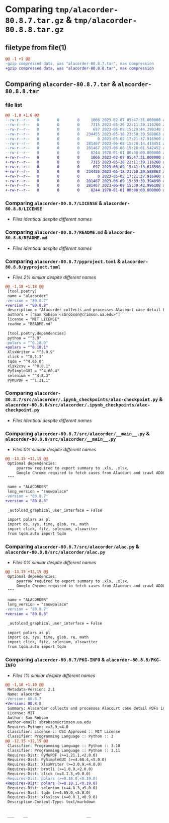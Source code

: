 # Comparing `tmp/alacorder-80.8.7.tar.gz` & `tmp/alacorder-80.8.8.tar.gz`

## filetype from file(1)

```diff
@@ -1 +1 @@
-gzip compressed data, was "alacorder-80.8.7.tar", max compression
+gzip compressed data, was "alacorder-80.8.8.tar", max compression
```

## Comparing `alacorder-80.8.7.tar` & `alacorder-80.8.8.tar`

### file list

```diff
@@ -1,8 +1,8 @@
--rw-r--r--   0        0        0     1066 2023-02-07 05:47:31.000000 alacorder-80.8.7/LICENSE
--rw-r--r--   0        0        0     7315 2023-05-26 22:11:39.116260 alacorder-80.8.7/README.md
--rw-r--r--   0        0        0      697 2023-06-08 15:29:44.299340 alacorder-80.8.7/pyproject.toml
--rw-r--r--   0        0        0   234455 2023-05-18 23:58:39.588863 alacorder-80.8.7/src/alacorder/.ipynb_checkpoints/alac-checkpoint.py
--rw-r--r--   0        0        0        0 2023-05-02 17:21:37.916960 alacorder-80.8.7/src/alacorder/__init__.py
--rw-r--r--   0        0        0   281467 2023-06-08 15:28:14.418451 alacorder-80.8.7/src/alacorder/__main__.py
--rw-r--r--   0        0        0   281467 2023-06-08 15:28:01.542452 alacorder-80.8.7/src/alacorder/alac.py
--rw-r--r--   0        0        0     8244 1970-01-01 00:00:00.000000 alacorder-80.8.7/PKG-INFO
+-rw-r--r--   0        0        0     1066 2023-02-07 05:47:31.000000 alacorder-80.8.8/LICENSE
+-rw-r--r--   0        0        0     7315 2023-05-26 22:11:39.116260 alacorder-80.8.8/README.md
+-rw-r--r--   0        0        0      697 2023-06-09 15:41:13.618598 alacorder-80.8.8/pyproject.toml
+-rw-r--r--   0        0        0   234455 2023-05-18 23:58:39.588863 alacorder-80.8.8/src/alacorder/.ipynb_checkpoints/alac-checkpoint.py
+-rw-r--r--   0        0        0        0 2023-05-02 17:21:37.916960 alacorder-80.8.8/src/alacorder/__init__.py
+-rw-r--r--   0        0        0   281467 2023-06-09 15:39:39.394890 alacorder-80.8.8/src/alacorder/__main__.py
+-rw-r--r--   0        0        0   281467 2023-06-09 15:39:42.996108 alacorder-80.8.8/src/alacorder/alac.py
+-rw-r--r--   0        0        0     8244 1970-01-01 00:00:00.000000 alacorder-80.8.8/PKG-INFO
```

### Comparing `alacorder-80.8.7/LICENSE` & `alacorder-80.8.8/LICENSE`

 * *Files identical despite different names*

### Comparing `alacorder-80.8.7/README.md` & `alacorder-80.8.8/README.md`

 * *Files identical despite different names*

### Comparing `alacorder-80.8.7/pyproject.toml` & `alacorder-80.8.8/pyproject.toml`

 * *Files 2% similar despite different names*

```diff
@@ -1,18 +1,18 @@
 [tool.poetry]
 name = "alacorder"
-version = "80.8.7"
+version = "80.8.8"
 description = "Alacorder collects and processes Alacourt case detail PDFs into data tables suitable for research purposes."
 authors = ["Sam Robson <sbrobson@crimson.ua.edu>"]
 license = "MIT LICENSE"
 readme = "README.md"
 
 [tool.poetry.dependencies]
 python = "^3.9"
-polars = "^0.18.0"
+polars = "^0.18.1"
 XlsxWriter = "^3.0.9"
 click = "^8.1.3"
 tqdm = "^4.65.0"
 xlsx2csv = "^0.8.1"
 PySimpleGUI = "^4.60.4"
 selenium = "^4.8.3"
 PyMuPDF = "^1.21.1"
```

### Comparing `alacorder-80.8.7/src/alacorder/.ipynb_checkpoints/alac-checkpoint.py` & `alacorder-80.8.8/src/alacorder/.ipynb_checkpoints/alac-checkpoint.py`

 * *Files identical despite different names*

### Comparing `alacorder-80.8.7/src/alacorder/__main__.py` & `alacorder-80.8.8/src/alacorder/__main__.py`

 * *Files 0% similar despite different names*

```diff
@@ -13,15 +13,15 @@
 Optional dependencies:
     pyarrow required to export summary to .xls, .xlsx,
     Google Chrome required to fetch cases from Alacourt and crawl ADOC
 """
 
 name = "ALACORDER"
 long_version = "snowpalace"
-version = "80.8.7"
+version = "80.8.8"
 
 _autoload_graphical_user_interface = False
 
 import polars as pl
 import os, sys, time, glob, re, math
 import click, fitz, selenium, xlsxwriter
 from tqdm.auto import tqdm
```

### Comparing `alacorder-80.8.7/src/alacorder/alac.py` & `alacorder-80.8.8/src/alacorder/alac.py`

 * *Files 0% similar despite different names*

```diff
@@ -13,15 +13,15 @@
 Optional dependencies:
     pyarrow required to export summary to .xls, .xlsx,
     Google Chrome required to fetch cases from Alacourt and crawl ADOC
 """
 
 name = "ALACORDER"
 long_version = "snowpalace"
-version = "80.8.7"
+version = "80.8.8"
 
 _autoload_graphical_user_interface = False
 
 import polars as pl
 import os, sys, time, glob, re, math
 import click, fitz, selenium, xlsxwriter
 from tqdm.auto import tqdm
```

### Comparing `alacorder-80.8.7/PKG-INFO` & `alacorder-80.8.8/PKG-INFO`

 * *Files 1% similar despite different names*

```diff
@@ -1,10 +1,10 @@
 Metadata-Version: 2.1
 Name: alacorder
-Version: 80.8.7
+Version: 80.8.8
 Summary: Alacorder collects and processes Alacourt case detail PDFs into data tables suitable for research purposes.
 License: MIT
 Author: Sam Robson
 Author-email: sbrobson@crimson.ua.edu
 Requires-Python: >=3.9,<4.0
 Classifier: License :: OSI Approved :: MIT License
 Classifier: Programming Language :: Python :: 3
@@ -12,15 +12,15 @@
 Classifier: Programming Language :: Python :: 3.10
 Classifier: Programming Language :: Python :: 3.11
 Requires-Dist: PyMuPDF (>=1.21.1,<2.0.0)
 Requires-Dist: PySimpleGUI (>=4.60.4,<5.0.0)
 Requires-Dist: XlsxWriter (>=3.0.9,<4.0.0)
 Requires-Dist: brotli (>=1.0.9,<2.0.0)
 Requires-Dist: click (>=8.1.3,<9.0.0)
-Requires-Dist: polars (>=0.18.0,<0.19.0)
+Requires-Dist: polars (>=0.18.1,<0.19.0)
 Requires-Dist: selenium (>=4.8.3,<5.0.0)
 Requires-Dist: tqdm (>=4.65.0,<5.0.0)
 Requires-Dist: xlsx2csv (>=0.8.1,<0.9.0)
 Description-Content-Type: text/markdown
 
 ```
     ___    __                          __
```

